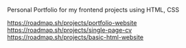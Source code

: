 Personal Portfolio for my frontend projects using HTML, CSS 

https://roadmap.sh/projects/portfolio-website
https://roadmap.sh/projects/single-page-cv
https://roadmap.sh/projects/basic-html-website
